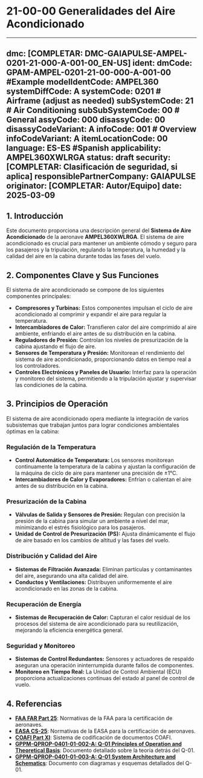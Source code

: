 # 21-00-00 Generalidades del Aire Acondicionado

---
dmc: [COMPLETAR: DMC-GAIAPULSE-AMPEL-0201-21-000-A-001-00_EN-US]
ident:
  dmCode: GPAM-AMPEL-0201-21-00-000-A-001-00  #Example
  modelIdentCode: AMPEL360
  systemDiffCode: A
  systemCode: 0201 # Airframe (adjust as needed)
  subSystemCode: 21 # Air Conditioning
  subSubSystemCode: 00 # General
  assyCode: 000
  disassyCode: 00
  disassyCodeVariant: A
  infoCode: 001  # Overview
  infoCodeVariant: A
  itemLocationCode: 00
  language: ES-ES #Spanish
applicability: AMPEL360XWLRGA
status: draft
security: [COMPLETAR: Clasificación de seguridad, si aplica]
responsiblePartnerCompany: GAIAPULSE
originator: [COMPLETAR: Autor/Equipo]
date: 2025-03-09
---

## 1. Introducción

Este documento proporciona una descripción general del **Sistema de Aire Acondicionado** de la aeronave **AMPEL360XWLRGA**. El sistema de aire acondicionado es crucial para mantener un ambiente cómodo y seguro para los pasajeros y la tripulación, regulando la temperatura, la humedad y la calidad del aire en la cabina durante todas las fases del vuelo.

## 2. Componentes Clave y Sus Funciones

El sistema de aire acondicionado se compone de los siguientes componentes principales:

* **Compresores y Turbinas:** Estos componentes impulsan el ciclo de aire acondicionado al comprimir y expandir el aire para regular la temperatura.
* **Intercambiadores de Calor:** Transfieren calor del aire comprimido al aire ambiente, enfriando el aire antes de su distribución en la cabina.
* **Reguladores de Presión:** Controlan los niveles de presurización de la cabina ajustando el flujo de aire.
* **Sensores de Temperatura y Presión:** Monitorean el rendimiento del sistema de aire acondicionado, proporcionando datos en tiempo real a los controladores.
* **Controles Electrónicos y Paneles de Usuario:** Interfaz para la operación y monitoreo del sistema, permitiendo a la tripulación ajustar y supervisar las condiciones de la cabina.

## 3. Principios de Operación

El sistema de aire acondicionado opera mediante la integración de varios subsistemas que trabajan juntos para lograr condiciones ambientales óptimas en la cabina:

### Regulación de la Temperatura

* **Control Automático de Temperatura:** Los sensores monitorean continuamente la temperatura de la cabina y ajustan la configuración de la máquina de ciclo de aire para mantener una precisión de ±1°C.
* **Intercambiadores de Calor y Evaporadores:** Enfrían o calientan el aire antes de su distribución en la cabina.

### Presurización de la Cabina

* **Válvulas de Salida y Sensores de Presión:** Regulan con precisión la presión de la cabina para simular un ambiente a nivel del mar, minimizando el estrés fisiológico para los pasajeros.
* **Unidad de Control de Presurización (PS):** Ajusta dinámicamente el flujo de aire basado en los cambios de altitud y las fases del vuelo.

### Distribución y Calidad del Aire

* **Sistemas de Filtración Avanzada:** Eliminan partículas y contaminantes del aire, asegurando una alta calidad del aire.
* **Conductos y Ventilaciones:** Distribuyen uniformemente el aire acondicionado en las zonas de la cabina.

### Recuperación de Energía

* **Sistemas de Recuperación de Calor:** Capturan el calor residual de los procesos del sistema de aire acondicionado para su reutilización, mejorando la eficiencia energética general.

### Seguridad y Monitoreo

* **Sistemas de Control Redundantes:** Sensores y actuadores de respaldo aseguran una operación ininterrumpida durante fallos de componentes.
* **Monitoreo en Tiempo Real:** La Unidad de Control Ambiental (ECU) proporciona actualizaciones continuas del estado al panel de control de vuelo.

## 4. Referencias

* **[FAA FAR Part 25](https://www.faa.gov/regulations_policies/faa_regulations/)**: Normativas de la FAA para la certificación de aeronaves.
* **[EASA CS-25](https://www.easa.europa.eu/document-library/certification-specifications/cs-25-aircraft)**: Normativas de la EASA para la certificación de aeronaves.
* **[COAFI Part XI](docs/COAFI/PartXI/DocumentationManagement/CodingSystem/)**: Sistema de codificación de documentos COAFI.
* **[GPPM-QPROP-0401-01-002-A: Q-01 Principles of Operation and Theoretical Basis](docs/GPPM/QPROP/GPPM-QPROP-0401-01-002-A.md)**: Documento detallado sobre la teoría detrás del Q-01.
* **[GPPM-QPROP-0401-01-003-A: Q-01 System Architecture and Schematics](docs/GPPM/QPROP/GPPM-QPROP-0401-01-003-A.md)**: Documento con diagramas y esquemas detallados del Q-01.
